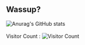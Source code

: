 
## Wassup?
![Anurag's GitHub stats](https://github-readme-stats.vercel.app/api?username=MaxJ-codev&show_icons=true&theme=radical)
<br></br>
Visitor Count : ![Visitor Count](https://profile-counter.glitch.me/{MaxJ-codev}/count.svg)

<br></br>
